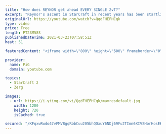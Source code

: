 ```yaml
---
title: "How does REYNOR get ahead EVERY SINGLE ZvT?"
excerpt: "Reynor's ascent in StarCraft in recent years has been startling, culminating in a world champion. I've been very impressed with his early game ZvT, which is just so dominating 🐷 Support PiG: https://www.pigstarcraft.com/support/ -- 🐖 Watch live on https://www.twitch.tv/x5_pig 🎓 For coaching inquiries"
originalUrl: https://youtube.com/watch?v=QqdFHEPHCqk
type: video
price: Free
length: PT23M58S
publishedDateTime: 2021-03-23T07:58:51Z
heat: 51

featuredContent: "<iframe width=\"800\" height=\"500\" frameborder=\"0\" src=\"https://www.youtube.com/embed/QqdFHEPHCqk\" allow=\"accelerometer; autoplay; encrypted-media; gyroscope; picture-in-picture\" allowfullscreen></iframe>"

provider:
  name: PiG
  domain: youtube.com

topics:
  - StarCraft 2
  - Zerg

images:
  - url: https://i.ytimg.com/vi/QqdFHEPHCqk/maxresdefault.jpg
    width: 1280
    height: 720
    isCached: true

secured: "/KFqxwRwdo47vFMVBgqRbbCuu205bhQOxuY6NDj69Fu2TInn6XIVSHorHosEKqEopTfCBZe11OB7ZKC7csXNFx3oESAOe1Yo5kUMMZP+MWFwNpd7KzEzsQAX7XSW7DQ7Bru1FmPtQ5LuFOnaDBBaNsmKKZw+9X7M9lU8O5+2dXG0OfSVzMCZ/0o01v9df/7SgQsc4iZRQHlskHblEYmQCuoZS+m5MoVG2I1hOzxlaA72zMOPhA3cybHJo/1Q3RLJJ8yKoUPV4PAHRWI1diyPptW+pa9IRjmx9lzI18E5oTsarwOXuvbsEYliMaT71KbDTe2FLmK6v6PXvyRGzgugp4ryjsm7r6DOWtpXSoVmeMJX2nz1FmHvX7hfJgoCInKm0qsrAo7Jm1yMZx0gCjMsPT3IVVUSXxfmnmxL+Lbo3lE=;DLY5hJbUfjBYXC9/rekFrw=="
---
```



